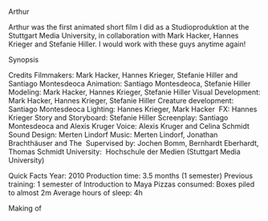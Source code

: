 Arthur 

Arthur was the first animated short film I did as a Studioproduktion at the Stuttgart Media University, in collaboration with Mark Hacker, Hannes Krieger and Stefanie Hiller. I would work with these guys anytime again!

Synopsis 


Credits
Filmmakers: Mark Hacker, Hannes Krieger, Stefanie Hiller and Santiago Montesdeoca
Animation: Santiago Montesdeoca, Stefanie Hiller
Modeling: Mark Hacker, Hannes Krieger, Stefanie Hiller
Visual Development: Mark Hacker, Hannes Krieger, Stefanie Hiller
Creature development: Santiago Montesdeoca
Lighting: Hannes Krieger, Mark Hacker 
FX: Hannes Krieger
Story and Storyboard: Stefanie Hiller
Screenplay: Santiago Montesdeoca and Alexis Kruger
Voice: Alexis Kruger and Celina Schmidt
Sound Design: Merten Lindorf
Music: Merten Lindorf, Jonathan Brachthäuser and The 
Supervised by: Jochen Bomm, Bernhardt Eberhardt, Thomas Schmidt
University:  Hochschule der Medien (Stuttgart Media University)

Quick Facts
Year: 2010
Production time: 3.5 months (1 semester)
Previous training: 1 semester of Introduction to Maya
Pizzas consumed: Boxes piled to almost 2m
Average hours of sleep: 4h

Making of
